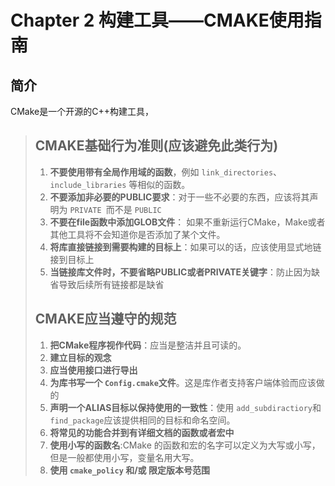 # Chapter 2 构建工具——CMAKE使用指南

## 简介

CMake是一个开源的C++构建工具，

> ## CMAKE基础行为准则(应该避免此类行为)
>
> 1. **不要使用带有全局作用域的函数**，例如 `link_directories`、 `include_libraries` 等相似的函数。
> 2. **不要添加非必要的PUBLIC要求**：对于一些不必要的东西，应该将其声明为 `PRIVATE `而不是 `PUBLIC`
> 3. **不要在file函数中添加GLOB文件**： 如果不重新运行CMake，Make或者其他工具将不会知道你是否添加了某个文件。
> 4. **将库直接链接到需要构建的目标上**：如果可以的话，应该使用显式地链接到目标上
> 5. **当链接库文件时，不要省略PUBLIC或者PRIVATE关键字**：防止因为缺省导致后续所有链接都是缺省
>
> ## CMAKE应当遵守的规范
>
> 1. **把CMake程序视作代码**：应当是整洁并且可读的。
> 2. **建立目标的观念**
> 3. **应当使用接口进行导出**
> 4. **为库书写一个 `Config.cmake`文件**。这是库作者支持客户端体验而应该做的
> 5. **声明一个ALIAS目标以保持使用的一致性**：使用 `add_subdiractiory`和 `find_package`应该提供相同的目标和命名空间。
> 6. **将常见的功能合并到有详细文档的函数或者宏中**
> 7. **使用小写的函数名**:CMake 的函数和宏的名字可以定义为大写或小写，但是一般都使用小写，变量名用大写。
> 8. **使用 `cmake_policy` 和/或 限定版本号范围**
